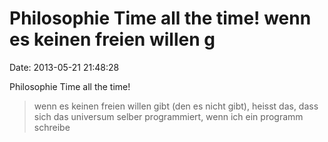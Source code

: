 Philosophie Time all the time! wenn es keinen freien willen g
=============================================================

Date: 2013-05-21 21:48:28

Philosophie Time all the time!

> wenn es keinen freien willen gibt (den es nicht gibt), heisst das,
> dass sich das universum selber programmiert, wenn ich ein programm
> schreibe
